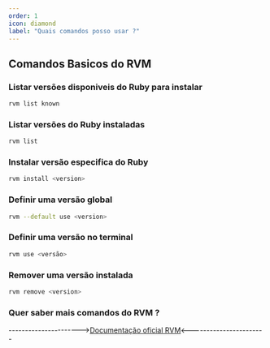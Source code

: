 ```yaml
---
order: 1
icon: diamond
label: "Quais comandos posso usar ?"
---
```


<!-- Araújo -->

## Comandos Basicos do RVM

### Listar versões disponiveis do Ruby para instalar 
```bash
rvm list known
```
### Listar versões do Ruby  instaladas
```bash
rvm list
```
### Instalar versão especifica do Ruby
```bash
rvm install <version>
```
### Definir uma versão global
```bash
rvm --default use <version>
```
### Definir uma versão no terminal
```bash
rvm use <versão>
```
### Remover uma versão instalada
```bash
rvm remove <version>
```
### Quer saber mais comandos do RVM ?
---------------------->[Documentação oficial RVM](https://rvm.io/)<-----------------------
